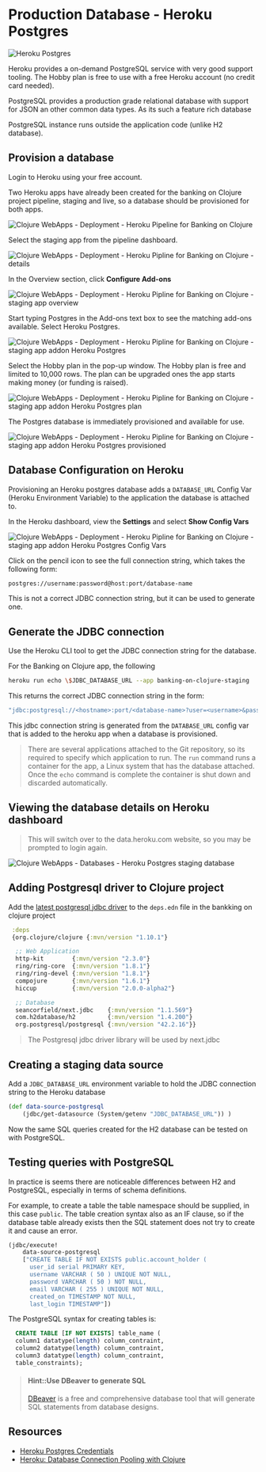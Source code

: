 # Production Database - Heroku Postgres

![Heroku Postgres](/images/heroku-postgres-banner-simple.png)

Heroku provides a on-demand PostgreSQL service with very good support tooling.  The Hobby plan is free to use with a free Heroku account (no credit card needed).

PostgreSQL provides a production grade relational database with support for JSON an other common data types.  As its such a feature rich database

PostgreSQL instance runs outside the application code (unlike H2 database).

## Provision a database
Login to Heroku using your free account.

Two Heroku apps have already been created for the banking on Clojure project pipeline, staging and live, so a database should be provisioned for both apps.

![Clojure WebApps - Deployment - Heroku Pipeline for Banking on Clojure](/images/clojure-webapps-deployment-heroku-banking-on-clojure.png)

Select the staging app from the pipeline dashboard.

![Clojure WebApps - Deployment - Heroku Pipline for Banking on Clojure - details](/images/clojure-webapps-deployment-heroku-banking-on-clojure-pipeline-details.png)

In the Overview section, click **Configure Add-ons**

![Clojure WebApps - Deployment - Heroku Pipline for Banking on Clojure - staging app overview](/images/clojure-webapps-deployment-heroku-banking-on-clojure-pipeline-staging-app-overview.png)

Start typing Postgres in the Add-ons text box to see the matching add-ons available.  Select Heroku Postgres.


![Clojure WebApps - Deployment - Heroku Pipline for Banking on Clojure - staging app addon Heroku Postgres](/images/clojure-webapps-deployment-heroku-banking-on-clojure-pipeline-staging-app-addon-heroku-postgres.png)

Select the Hobby plan in the pop-up window.  The Hobby plan is free and limited to 10,000 rows.  The plan can be upgraded ones the app starts making money (or funding is raised).

![Clojure WebApps - Deployment - Heroku Pipline for Banking on Clojure - staging app addon Heroku Postgres plan](/images/clojure-webapps-deployment-heroku-banking-on-clojure-pipeline-staging-app-addon-heroku-postgres-plan.png)

The Postgres database is immediately provisioned and available for use.

![Clojure WebApps - Deployment - Heroku Pipline for Banking on Clojure - staging app addon Heroku Postgres provisioned](/images/clojure-webapps-deployment-heroku-banking-on-clojure-pipeline-staging-app-addon-heroku-postgres-provisioned.png)


## Database Configuration on Heroku
Provisioning an Heroku postgres database adds a `DATABASE_URL` Config Var (Heroku Environment Variable) to the application the database is attached to.

In the Heroku dashboard, view the **Settings** and  select **Show Config Vars**

![Clojure WebApps - Deployment - Heroku Pipline for Banking on Clojure - staging app addon Heroku Postgres Config Vars](/images/clojure-webapps-deployment-heroku-banking-on-clojure-pipeline-staging-app-addon-heroku-postgres-config-vars.png)

Click on the pencil icon to see the full connection string, which takes the following form:

```bash
postgres://username:password@host:port/database-name
```

This is not a correct JDBC connection string, but it can be used to generate one.

## Generate the JDBC connection
Use the Heroku CLI tool to get the JDBC connection string for the database.

For the Banking on Clojure app, the following

```bash
heroku run echo \$JDBC_DATABASE_URL --app banking-on-clojure-staging
```

This returns the correct JDBC connection string in the form:

```clojure
"jdbc:postgresql://<hostname>:port/<database-name>?user=<username>&password=<password>&sslmode=require"
```

This jdbc connection string is generated from the `DATABASE_URL` config var that is added to the heroku app when a database is provisioned.

> There are several applications attached to the Git repository, so its required to specify which application to run.
> The `run` command runs a container for the app, a Linux system that has the database attached.  Once the `echo` command is complete the container is shut down and discarded automatically.

<!-- Create a `DATABASE_URL` environment variable locally, either in your operating system or editor with the full connection string to allow testing of the database connection from a local development environment.  This is also useful when testing database schema migration scripts -->



## Viewing the database details on Heroku dashboard

> This will switch over to the data.heroku.com website, so you may be prompted to login again.

![Clojure WebApps - Databases - Heroku Postgres staging database](/images/clojure-webapps-deployment-heroku-banking-on-clojure-database-postgres-staging.png)


## Adding Postgresql driver to Clojure project
Add the [latest postgresql jdbc driver](https://jdbc.postgresql.org/) to the `deps.edn` file in the bankking on clojure project

```clojure
 :deps
 {org.clojure/clojure {:mvn/version "1.10.1"}

  ;; Web Application
  http-kit        {:mvn/version "2.3.0"}
  ring/ring-core  {:mvn/version "1.8.1"}
  ring/ring-devel {:mvn/version "1.8.1"}
  compojure       {:mvn/version "1.6.1"}
  hiccup          {:mvn/version "2.0.0-alpha2"}

  ;; Database
  seancorfield/next.jdbc    {:mvn/version "1.1.569"}
  com.h2database/h2         {:mvn/version "1.4.200"}
  org.postgresql/postgresql {:mvn/version "42.2.16"}}
```

> The Postgresql jdbc driver library will be used by next.jdbc


## Creating a staging data source
Add a `JDBC_DATABASE_URL` environment variable to hold the JDBC connection string to the Heroku database

```clojure
(def data-source-postgresql
    (jdbc/get-datasource (System/getenv "JDBC_DATABASE_URL")) )
```

Now the same SQL queries created for the H2 database can be tested on with PostgreSQL.

## Testing queries with PostgreSQL
In practice is seems there are noticeable differences between H2 and PostgreSQL, especially in terms of schema definitions.

For example, to create a table the table namespace should be supplied, in this case `public`.  The table creation syntax also as an IF clause, so if the database table already exists then the SQL statement does not try to create it and cause an error.

```clojure
(jdbc/execute!
    data-source-postgresql
    ["CREATE TABLE IF NOT EXISTS public.account_holder (
      user_id serial PRIMARY KEY,
      username VARCHAR ( 50 ) UNIQUE NOT NULL,
      password VARCHAR ( 50 ) NOT NULL,
      email VARCHAR ( 255 ) UNIQUE NOT NULL,
      created_on TIMESTAMP NOT NULL,
      last_login TIMESTAMP"])

```

The PostgreSQL syntax for creating tables is:

```sql
  CREATE TABLE [IF NOT EXISTS] table_name (
  column1 datatype(length) column_contraint,
  column2 datatype(length) column_contraint,
  column3 datatype(length) column_contraint,
  table_constraints);
```

> #### Hint::Use DBeaver to generate SQL
> [DBeaver](https://dbeaver.io/) is a free and comprehensive database tool that will generate SQL statements from database designs.


## Resources
* [Heroku Postgres Credentials](https://devcenter.heroku.com/articles/heroku-postgresql-credentials)
* [Heroku: Database Connection Pooling with Clojure](https://devcenter.heroku.com/articles/database-connection-pooling-with-clojure)
